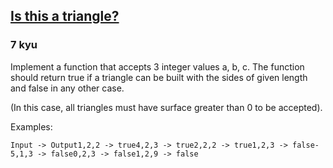 <h2><a href=https://www.codewars.com/kata/56606694ec01347ce800001b/train/javascript target="_blank">Is this a triangle?</a></h2><h3>7 kyu</h3><p>Implement a function that accepts 3 integer values a, b, c. The function should return true if a triangle can be built with the sides of given length and false in any other case.</p><p>(In this case, all triangles must have surface greater than 0 to be accepted).</p><p>Examples:</p><pre><code>Input -&gt; Output1,2,2 -&gt; true4,2,3 -&gt; true2,2,2 -&gt; true1,2,3 -&gt; false-5,1,3 -&gt; false0,2,3 -&gt; false1,2,9 -&gt; false </code></pre>
